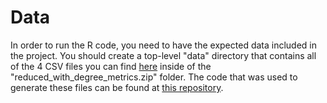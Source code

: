 # Data

In order to run the R code, you need to have the expected data included in the project. You should create a top-level "data" directory that contains all of the 4 CSV files you can find [here](https://drive.google.com/drive/folders/1odjh6_URj1K8rUjA6yI06YoV7yLSN79e?dmr=1&ec=wgc-drive-hero-goto) inside of the "reduced_with_degree_metrics.zip" folder. The code that was used to generate these files can be found at [this repository](https://github.com/Chad-Glazier/webgraph-reduction).

